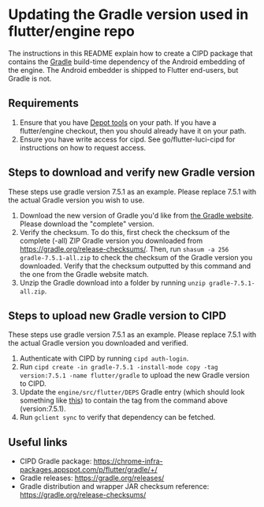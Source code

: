 # Updating the Gradle version used in flutter/engine repo

The instructions in this README explain how to create a CIPD package that
contains the [Gradle](https://gradle.org/) build-time dependency of the Android embedding of the engine.
The Android embedder is shipped to Flutter end-users, but Gradle is not.

## Requirements

1. Ensure that you have [Depot tools](http://commondatastorage.googleapis.com/chrome-infra-docs/flat/depot_tools/docs/html/depot_tools_tutorial.html#_setting_up)
on your path. If you have a flutter/engine checkout, then you should already have it on your path.
2. Ensure you have write access for cipd. See go/flutter-luci-cipd for instructions on how to
request access.

## Steps to download and verify new Gradle version
These steps use gradle version 7.5.1 as an example. Please replace 7.5.1 with the actual
Gradle version you wish to use.

1. Download the new version of Gradle you'd like from [the Gradle website](https://gradle.org/releases/).
Please download the "complete" version.
2. Verify the checksum. To do this, first check the checksum of the complete (-all) ZIP Gradle version you
downloaded from https://gradle.org/release-checksums/. Then, run `shasum -a 256 gradle-7.5.1-all.zip` to
check the checksum of the Gradle version you downloaded. Verify that the checksum outputted by this
command and the one from the Gradle website match.
3. Unzip the Gradle download into a folder by running `unzip gradle-7.5.1-all.zip`.

## Steps to upload new Gradle version to CIPD
These steps use gradle version 7.5.1 as an example. Please replace 7.5.1 with the actual
Gradle version you downloaded and verified.

1. Authenticate with CIPD by running `cipd auth-login`.
2. Run `cipd create -in gradle-7.5.1 -install-mode copy -tag version:7.5.1 -name flutter/gradle` to
upload the new Gradle version to CIPD.
3. Update the `engine/src/flutter/DEPS` Gradle entry (which should look something like [this](https://github.com/flutter/engine/blob/39ee1a549581fe8f0fc3978e17a7f2f54e145bb7/DEPS#L732-L743))
 to contain the tag from the command above (version:7.5.1).
4. Run `gclient sync` to verify that dependency can be fetched.

## Useful links
* CIPD Gradle package: https://chrome-infra-packages.appspot.com/p/flutter/gradle/+/
* Gradle releases: https://gradle.org/releases/
* Gradle distribution and wrapper JAR checksum reference: https://gradle.org/release-checksums/